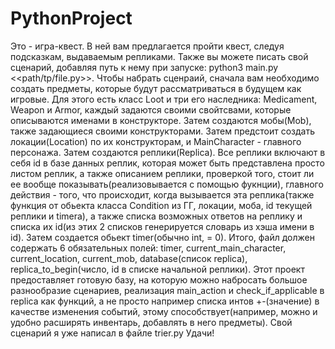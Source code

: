 # PythonProject
Это - игра-квест. В ней вам предлагается пройти квест, следуя подсказкам, выдаваемым репликами. Также вы можете писать свой сценарий, добавляя путь к нему при запуске: python3 main.py <<path/tp/file.py>>. Чтобы набрать сценраий, сначала вам необходимо создать предметы, которые будут рассматриваться в будущем как игровые. Для этого есть класс Loot и три его наследника: Medicament, Weapon и Armor, каждый задаются своими свойтсвами, которые описываются именами в конструкторе. Затем создаются мобы(Mob), также задающиеся своими конструкторами. Затем предстоит создать локации(Location) по их конструкторам, и MainCharacter - главного персонажа. Затем создаются реплики(Replica). Все реплики включают в себя id в базе данных реплик, которая может быть представлена просто листом реплик, а также описанием реплики, проверкой того, стоит ли ее вообще показывать(реализовывается с помощью фукнции), главного действия - того, что происходит, когда вызывается эта реплика(также функция от обьекта класса Condition из ГГ, локации, моба, id текущей реплики и timerа), а также списка возможных ответов на реплику и списка их id(из этих 2 списков генерируется словарь из хэша имени в id). Затем создается обьект timer(обычно int, = 0). Итого, файл должен содержать 6 обязательных полей: timer, current_main_character, current_location, current_mob, database(список replica), replica_to_begin(число, id в списке начальной реплики). Этот проект предоставляет готовую базу, на которую можно набросать большое разнообразие сценариев, реализация main_action и check_if_applicable в replica как функций, а не просто например списка интов +-(значение) в качестве изменения событий, этому способствует(например, можно и удобно расширять инвентарь, добавлять в него предметы). Свой сценарий я уже написал в файле trier.py Удачи!
